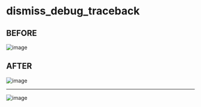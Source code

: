 # dismiss_debug_traceback

## BEFORE

![image](https://user-images.githubusercontent.com/16768170/48105336-a9063580-e269-11e8-8492-c40f7fee1e95.png)

## AFTER

![image](https://user-images.githubusercontent.com/16768170/48105367-d2bf5c80-e269-11e8-8f18-1c95cbcbc28e.png)

--- 

![image](https://user-images.githubusercontent.com/16768170/48105382-e8348680-e269-11e8-8d2c-84fceeb34056.png)

